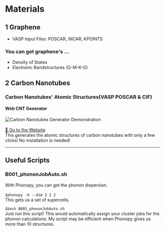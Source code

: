 # Materials

## 1 Graphene

- VASP Input Files: POSCAR, INCAR, KPOINTS

### You can get graphene's ...
- Density of States
- Electronic Bandstructures (G-M-K-G)

## 2 Carbon Nanotubes

### Carbon Nanotubes' Atomic Structures(VASP POSCAR & CIF)
#### Web CNT Generator
![Carbon Nanotubes Generator Demonstration](https://github.com/suecreamm/cnt_generator/raw/main/readmeImg.png)
<br><br><a href="https://suecreamm.github.io/cnt_generator/" target="_blank" rel="noopener noreferrer">🔮 Go to the Website</a><br>
This generates the atomic structures of carbon nanotubes with only a few clicks! No installation is needed!  

***

## Useful Scripts

### B001_phononJobAuto.sh
With Phonopy, you can get the phonon dispersion.<br><br>
``` $phonopy -d --dim 2 2 2 ```
<br>This gets us a set of supercells.<br>

``` $bash B001_phononJobAuto.sh ``` <br>
Just run this script! This would automatically assign your cluster jobs for the phonon calculations. My script may be efficient when Phonopy gives us more than 10 structures.
